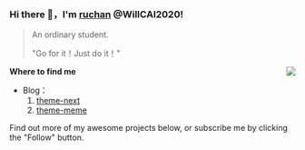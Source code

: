 <!--
**WillCAI2020/WillCAI2020** is a ✨ _special_ ✨ repository because its `README.md` (this file) appears on your GitHub profile.

Here are some ideas to get you started:

- 🔭 I’m currently working on ...
- 🌱 I’m currently learning ...
- 👯 I’m looking to collaborate on ...
- 🤔 I’m looking for help with ...
- 💬 Ask me about ...
- 📫 How to reach me: ...
- 😄 Pronouns: ...
- ⚡ Fun fact: ...
-->
### Hi there 👋，I'm [ruchan](https://github.com/WillCAI2020) @WillCAI2020!

> An ordinary student.
>
> "Go for it！Just do it！"

<img src="https://github-readme-stats.mrdulin.vercel.app/api?username=willcai2020&show_icons=true&hide_border=true&include_all_commits=true" align="right">

**Where to find me**

* Blog：
  1. [theme-next](https://willcai2020.github.io/)
  2. [theme-meme](https://Nimnahc2020.github.io/)

Find out more of my awesome projects below, or subscribe me by clicking the "Follow" button. 
